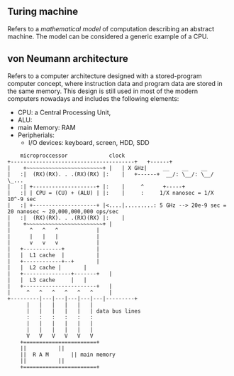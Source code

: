 ## Turing machine
   Refers to a *mathematical model* of computation describing an abstract machine.
   The model can be considered a generic example of a CPU.


## von Neumann architecture
   Refers to a computer architecture designed with a stored-program computer concept, where instruction data and program data are stored in the same memory.
   This design is still used in most of the modern computers nowadays and includes the following elements:
  - CPU: a Central Processing Unit, 
  - ALU:
  - main Memory: RAM
  - Peripherials:
	  - I/O devices: keyboard, screen, HDD, SDD




```
	microproccessor				clock
+---------------------------------------+	+------+
|	 +~~~~~~~~~~~~~~~~~~~~~~~~+	|	| X GHz|     __    __    __
|	:|  (RX)(RX). . .(RX)(RX) |:	|	+------+  __/: \__/: \__/  \_...
|	:| +--------------------+ |:	|	  ^	     +-----+
|	:| | CPU = (CU) + (ALU) | |:	|	  :		1/X nanosec = 1/X 10^-9 sec
|	:| +--------------------+ |<....|.........:	5 GHz --> 20e-9 sec = 20 nanosec ~ 20,000,000,000 ops/sec
|	:|  (RX)(RX). . .(RX)(RX) |:	|
|	 +~~~~~~~~~~~~~~~~~~~~~~~~+	|
|	   ^   ^   ^			|
|	   |   |   |			|
|	   v   v   v			|
|	+------------+			|
|	|  L1 cache  |			|
|	+------------+--+		|
|	|  L2 cache	|		|
|	+---------------+-------+	|
|	|  L3 cache		|	|
|	+-----------------------+	|
|	  ^   ^   ^   ^   ^   ^		|
+---------|---|---|---|---|---|---------+
	  |   |   |   |   |   |
	  |   |   |   |   |   | data bus lines
	  :   :   :   :   :   :
	  |   |   |   |   |   |
	  |   |   |   |   |   |
	  V   V   V   V   V   V
	+=======================+
	||			||
	||	R A M		|| main memory
	||			||
	+=======================+
```
